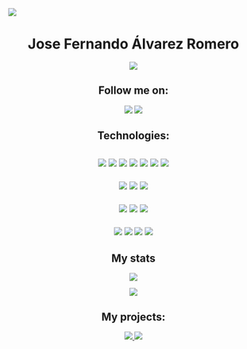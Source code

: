 
<img src="https://img.shields.io/github/followers/joseferalvarez?label=Followers&style=social">
<h1 align="center">Jose Fernando Álvarez Romero</h1>

<p align="center"><img align="center" src="https://readme-typing-svg.herokuapp.com/?font=Jetbrains&color=ffffff&background=0D1117&center=true&vCenter=true&lines=Full-Stack+Developer" style="max-with">
</p>

<h2 align="center">Follow me on:</h2>
<p align="center">
<p align="center">
  <a href="https://www.linkedin.com/in/jose-fernando-alvarez/"><img src="https://img.shields.io/badge/-LinkedIn-0D1117?style=for-the-badge&logo=linkedin&logoColor=ffffff"></a>
  <a href="https://www.instagram.com/josefer_alvarez" target="_blank"><img src="https://img.shields.io/badge/-Instagram-0D1117?style=for-the-badge&logo=instagram&logoColor=ffffff"></a>
</p>

<h2 align="center">Technologies: <h2>

<p align="center">
<img src="https://img.shields.io/badge/-HTML5-0D1117?style=for-the-badge&logo=html5&logoColor=ffffff">
<img src="https://img.shields.io/badge/-CSS3-0D1117?style=for-the-badge&logo=css3&logoColor=ffffff">
<img src="https://img.shields.io/badge/-javascript-0D1117?style=for-the-badge&logo=javascript&logoColor=ffffff">
<img src="https://img.shields.io/badge/-nodejs-0D1117?style=for-the-badge&logo=node.js&logoColor=ffffff">
<img src="https://img.shields.io/badge/-vue-0D1117?style=for-the-badge&logo=vue.js&logoColor=ffffff">
<img src="https://img.shields.io/badge/-react-0D1117?style=for-the-badge&logo=react&logoColor=ffffff">
<img src="https://img.shields.io/badge/-sass-0D1117?style=for-the-badge&logo=sass&logoColor=ffffff">
</p>

<p align="center">
<img src="https://img.shields.io/badge/-firebase-0D1117?style=for-the-badge&logo=firebase&logoColor=ffffff">
<img src="https://img.shields.io/badge/-oracle-0D1117?style=for-the-badge&logo=oracle&logoColor=ffffff">
<img src="https://img.shields.io/badge/-sqlite-0D1117?style=for-the-badge&logo=sqlite&logoColor=ffffff">
</p>

<p align="center">
<img src="https://img.shields.io/badge/-git-0D1117?style=for-the-badge&logo=git&logoColor=ffffff">
<img src="https://img.shields.io/badge/-netlify-0D1117?style=for-the-badge&logo=netlify&logoColor=ffffff">
<img src="https://img.shields.io/badge/-bash-0D1117?style=for-the-badge&logo=gnubash&logoColor=ffffff">
</p>
<p align="center">
<img src="https://img.shields.io/badge/-windows-0D1117?style=for-the-badge&logo=windows11&logoColor=ffffff">
<img src="https://img.shields.io/badge/-arch-0D1117?style=for-the-badge&logo=archlinux&logoColor=ffffff">
<img src="https://img.shields.io/badge/-kali-0D1117?style=for-the-badge&logo=kalilinux&logoColor=ffffff">
<img src="https://img.shields.io/badge/-android-0D1117?style=for-the-badge&logo=android&logoColor=ffffff">
</p>

<h2 align="center">My stats</h2>
<p align="center"><img src="https://github-readme-stats.vercel.app/api?username=joseferalvarez&include_all_commits=true&count_private=true&show_icons=true&line_height=20&&&title_color=ffffff&icon_color=ffffff&text_color=ffffff&bg_color=0D1117">
</p>
<p align="center">
<img src="https://github-readme-stats.vercel.app/api/top-langs/?username=joseferalvarez&layout=compact&langs_count=7&theme=dark">
</p>

<h2 align="center">My projects:</h2>
<p align="center">
<a href="https://github.com/JoseFerAlvarez/oxygen-shop">
<img src="https://github-readme-stats.vercel.app/api/pin/?username=joseferalvarez&repo=oxygen-shop&bg_color=000000&title_color=ffffff&text_color=ffffff&icon_color=ffffff">
</a>
<a href="https://github.com/buscokompi/web_kompi">
<img src="https://github-readme-stats.vercel.app/api/pin/?username=buscokompi&repo=web_kompi&bg_color=000000&title_color=ffffff&text_color=ffffff&icon_color=ffffff">
</a>
</p>

